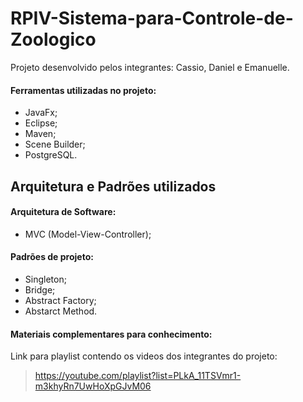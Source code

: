 # RPIV-Sistema-para-Controle-de-Zoologico

Projeto desenvolvido pelos integrantes: Cassio, Daniel e Emanuelle.

#### Ferramentas utilizadas no projeto:

- JavaFx;
- Eclipse;
- Maven;
- Scene Builder;
- PostgreSQL.

## Arquitetura e Padrões utilizados

#### Arquitetura de Software:

- MVC (Model-View-Controller);

#### Padrões de projeto:

- Singleton;
- Bridge;
- Abstract Factory;
- Abstarct Method.

#### Materiais complementares para conhecimento:

Link para playlist contendo os videos dos integrantes do projeto: 
> https://youtube.com/playlist?list=PLkA_11TSVmr1-m3khyRn7UwHoXpGJvM06
